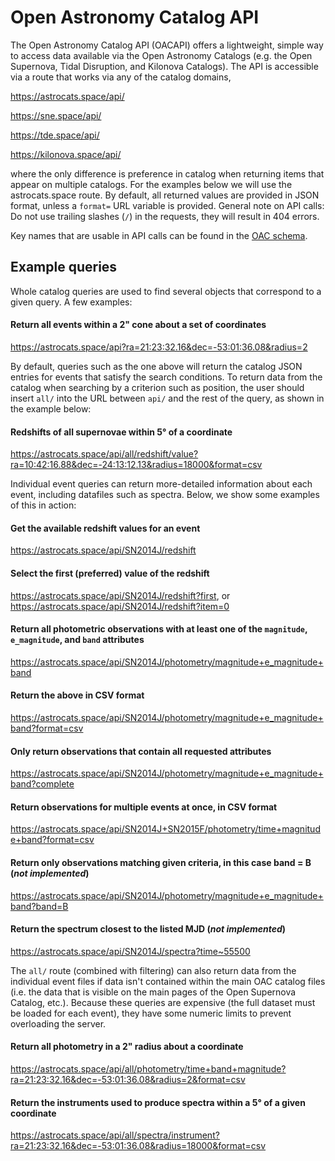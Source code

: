 # Open Astronomy Catalog API

The Open Astronomy Catalog API (OACAPI) offers a lightweight, simple way to access data available via the Open Astronomy Catalogs (e.g. the Open Supernova, Tidal Disruption, and Kilonova Catalogs). The API is accessible via a route that works via any of the catalog domains,

https://astrocats.space/api/

https://sne.space/api/

https://tde.space/api/

https://kilonova.space/api/

where the only difference is preference in catalog when returning items that appear on multiple catalogs. For the examples below we will use the astrocats.space route. By default, all returned values are provided in JSON format, unless a `format=` URL variable is provided. General note on API calls: Do not use trailing slashes (`/`) in the requests, they will result in 404 errors.

Key names that are usable in API calls can be found in the [OAC schema](https://github.com/astrocatalogs/schema).

## Example queries

Whole catalog queries are used to find several objects that correspond to a given query. A few examples:

#### Return all events within a 2" cone about a set of coordinates

https://astrocats.space/api?ra=21:23:32.16&dec=-53:01:36.08&radius=2

By default, queries such as the one above will return the catalog JSON entries for events that satisfy the search conditions. To return data from the catalog when searching by a criterion such as position, the user should insert `all/` into the URL between `api/` and the rest of the query, as shown in the example below:

#### Redshifts of all supernovae within 5° of a coordinate

https://astrocats.space/api/all/redshift/value?ra=10:42:16.88&dec=-24:13:12.13&radius=18000&format=csv

Individual event queries can return more-detailed information about each event, including datafiles such as spectra. Below, we show some examples of this in action:

#### Get the available redshift values for an event

https://astrocats.space/api/SN2014J/redshift

#### Select the first (preferred) value of the redshift

https://astrocats.space/api/SN2014J/redshift?first, or
https://astrocats.space/api/SN2014J/redshift?item=0

#### Return all photometric observations with at least one of the `magnitude`, `e_magnitude`, and `band` attributes

https://astrocats.space/api/SN2014J/photometry/magnitude+e_magnitude+band

#### Return the above in CSV format

https://astrocats.space/api/SN2014J/photometry/magnitude+e_magnitude+band?format=csv

#### Only return observations that contain all requested attributes

https://astrocats.space/api/SN2014J/photometry/magnitude+e_magnitude+band?complete

#### Return observations for multiple events at once, in CSV format

https://astrocats.space/api/SN2014J+SN2015F/photometry/time+magnitude+band?format=csv

#### Return only observations matching given criteria, in this case band = B (*not implemented*)

https://astrocats.space/api/SN2014J/photometry/magnitude+e_magnitude+band?band=B

#### Return the spectrum closest to the listed MJD (*not implemented*)

https://astrocats.space/api/SN2014J/spectra?time~55500

The `all/` route (combined with filtering) can also return data from the individual event files if data isn't contained within the main OAC catalog files (i.e. the data that is visible on the main pages of the Open Supernova Catalog, etc.). Because these queries are expensive (the full dataset must be loaded for each event), they have some numeric limits to prevent overloading the server.

#### Return all photometry in a 2" radius about a coordinate

https://astrocats.space/api/all/photometry/time+band+magnitude?ra=21:23:32.16&dec=-53:01:36.08&radius=2&format=csv

#### Return the instruments used to produce spectra within a 5° of a given coordinate

https://astrocats.space/api/all/spectra/instrument?ra=21:23:32.16&dec=-53:01:36.08&radius=18000&format=csv
